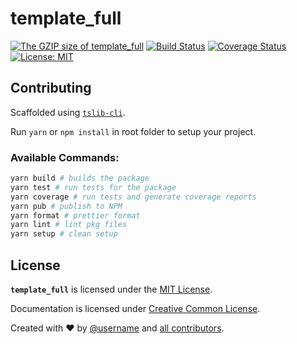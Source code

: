 # template_full

> <description>

[![The GZIP size of template_full](https://img.badgesize.io/https://unpkg.com/template_full?compression=gzip&label=GZIP%20Size)](https://unpkg.com/template_full) [![Build Status](https://travis-ci.org/osdevisnot/template.svg?branch=master)](https://travis-ci.org/osdevisnot/template) [![Coverage Status](https://coveralls.io/repos/github/osdevisnot/template/badge.svg?branch=master)](https://coveralls.io/github/osdevisnot/template?branch=master) [![License: MIT](https://img.shields.io/badge/License-MIT-blue.svg)](https://opensource.org/licenses/MIT)

## Contributing

Scaffolded using [`tslib-cli`](https://www.npmjs.com/package/tslib-cli).

Run `yarn` or `npm install` in root folder to setup your project.

### Available Commands:

```bash
yarn build # builds the package
yarn test # run tests for the package
yarn coverage # run tests and generate coverage reports
yarn pub # publish to NPM
yarn format # prettier format
yarn lint # lint pkg files
yarn setup # clean setup
```

## License

**`template_full`** is licensed under the [MIT License](http://opensource.org/licenses/MIT).

Documentation is licensed under [Creative Common License](http://creativecommons.org/licenses/by/4.0/).

Created with ♥ by [@username](https://github.com/username) and [all contributors](https://github.com/username/template/graphs/contributors).
